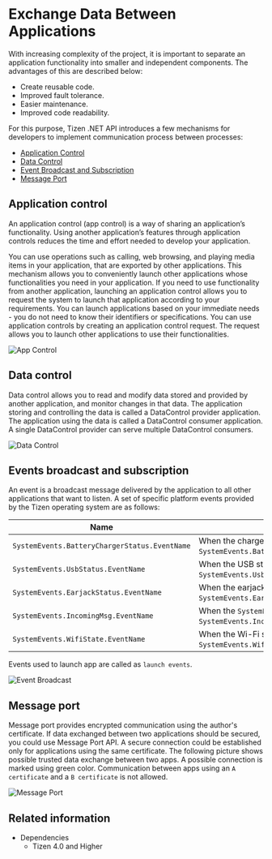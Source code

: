 # Exchange Data Between Applications

With increasing complexity of the project, it is important to separate an application functionality into smaller and independent components. The advantages of this are described below:
- Create reusable code.
- Improved fault tolerance.
- Easier maintenance.
- Improved code readability.

For this purpose, Tizen .NET API introduces a few mechanisms for developers to implement communication process between processes:
- [Application Control](./app-controls.md)
- [Data Control](./data-control.md)
- [Event Broadcast and Subscription](./event.md)
- [Message Port](./message-port.md)

## Application control

An application control (app control) is a way of sharing an application’s functionality. Using another application’s features through application controls reduces the time and effort needed to develop your application.

You can use operations such as calling, web browsing, and playing media items in your application, that are exported by other applications. This mechanism allows you to conveniently launch other applications whose functionalities you need in your application. If you need to use functionality from another application, launching an application control allows you to request the system to launch that application according to your requirements. You can launch applications based on your immediate needs - you do not need to know their identifiers or specifications. You can use application controls by creating an application control request. The request allows you to launch other applications to use their functionalities.

![App Control](./media/overview_app_ctrl.gif)

## Data control

Data control allows you to read and modify data stored and provided by another application, and monitor changes in that data. The application storing and controlling the data is called a DataControl provider application. The application using the data is called a DataControl consumer application. A single DataControl provider can serve multiple DataControl consumers.

![Data Control](./media/overview_data_ctrl.png)

## Events broadcast and subscription

An event is a broadcast message delivered by the application to all other applications that want to listen. A set of specific platform events provided by the Tizen operating system are as follows:

| Name                                     | Condition                                |
|------------------------------------------|------------------------------------------|
| `SystemEvents.BatteryChargerStatus.EventName` | When the charger state is `SystemEvents.BatteryChargerStatus.StatusValueConnected`. |
| `SystemEvents.UsbStatus.EventName`         | When the USB state is `SystemEvents.UsbStatus.StatusValueConnected`.     |
| `SystemEvents.EarjackStatus.EventName`     | When the earjack state is `SystemEvents.EarjackStatus.StatusValueConnected`. |
| `SystemEvents.IncomingMsg.EventName`       | When the `SystemEvents.IncomingMsg.TypeKey` and `SystemEvents.IncomingMsg.IdKey` exist.  |
| `SystemEvents.WifiState.EventName`         | When the Wi-Fi state is `SystemEvents.WifiState.StateValueConnected`.   |

Events used to launch app are called as `launch events`.

![Event Broadcast](./media/overview_event.png)

## Message port

Message port provides encrypted communication using the author's certificate. If data exchanged between two applications should be secured, you could use Message Port API. A secure connection could be established only for applications using the same certificate. The following picture shows possible trusted data exchange between two apps. A possible connection is marked using green color. Communication between apps using an `A certificate` and a `B certificate` is not allowed.

![Message Port](./media/overview_msgport.png)

## Related information
* Dependencies
  -   Tizen 4.0 and Higher